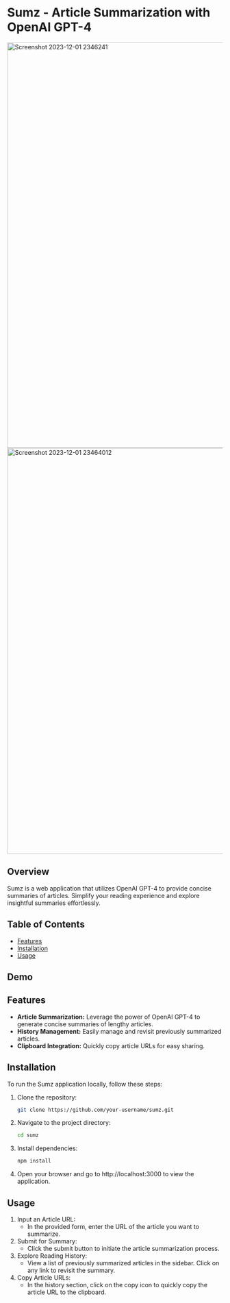 # Sumz - Article Summarization with OpenAI GPT-4
<img width="947" alt="Screenshot 2023-12-01 2346241" src="https://github.com/VenkatRaman3103/ai-article-summarizer/assets/145652521/01c14d31-b0d5-4114-b1f3-33e4e04aa0be">
<img width="948" alt="Screenshot 2023-12-01 23464012" src="https://github.com/VenkatRaman3103/ai-article-summarizer/assets/145652521/351815d2-4b4b-455d-8332-b6f20fbf97a3">

## Overview
Sumz is a web application that utilizes OpenAI GPT-4 to provide concise summaries of articles. Simplify your reading experience and explore insightful summaries effortlessly.

## Table of Contents

<!-- -   [Demo](#demo) -->
-   [Features](#features)
-   [Installation](#installation)
-   [Usage](#usage)

## Demo

<!-- [Link to Live Demo](#) _(Replace with your live demo link)_ -->

## Features

-   **Article Summarization:** Leverage the power of OpenAI GPT-4 to generate concise summaries of lengthy articles.
-   **History Management:** Easily manage and revisit previously summarized articles.
-   **Clipboard Integration:** Quickly copy article URLs for easy sharing.

## Installation

To run the Sumz application locally, follow these steps:

1. Clone the repository:

    ```bash
    git clone https://github.com/your-username/sumz.git

    ```

2. Navigate to the project directory:

    ```bash
    cd sumz

    ```

3. Install dependencies:

    ```bash
    npm install

    ```

4. Open your browser and go to http://localhost:3000 to view the application.

## Usage
1. Input an Article URL:
    - In the provided form, enter the URL of the article you want to summarize.
2. Submit for Summary:
    - Click the submit button to initiate the article summarization process.
3. Explore Reading History:
    - View a list of previously summarized articles in the sidebar. Click on any link to revisit the summary.
4. Copy Article URLs:
    - In the history section, click on the copy icon to quickly copy the article URL to the clipboard.

